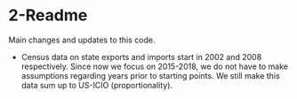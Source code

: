 # 2-Readme		

Main changes and updates to this code.

- Census data on state exports and imports start in 2002 and 2008 respectively. Since now we focus on 2015-2018, we do not have to make assumptions regarding years prior to starting points. We still make this data sum up to US-ICIO (proportionality).
